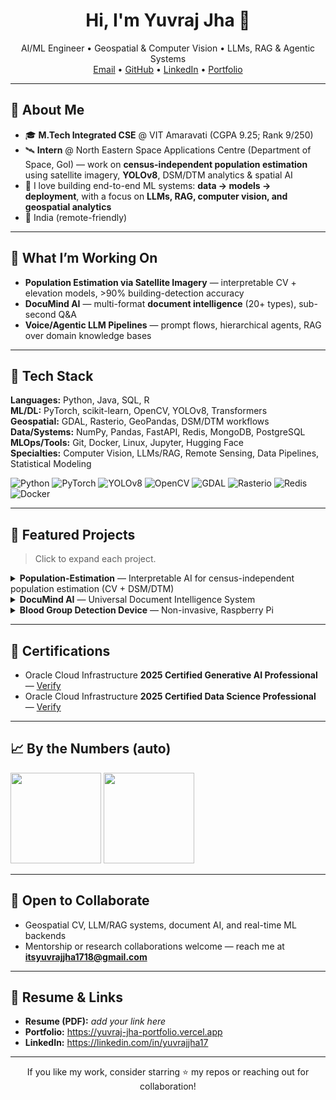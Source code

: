 <!-- Profile Header -->
<h1 align="center">Hi, I'm Yuvraj Jha 👋</h1>
<p align="center">
  AI/ML Engineer • Geospatial & Computer Vision • LLMs, RAG & Agentic Systems
  <br/>
  <a href="mailto:itsyuvrajjha1718@gmail.com">Email</a> •
  <a href="https://github.com/Yuvrraaj">GitHub</a> •
  <a href="https://linkedin.com/in/yuvrajjha17">LinkedIn</a> •
  <a href="https://yuvraj-jha-portfolio.vercel.app">Portfolio</a>
</p>

---

## 🚀 About Me
- 🎓 **M.Tech Integrated CSE** @ VIT Amaravati (CGPA 9.25; Rank 9/250)  
- 🛰️ **Intern** @ North Eastern Space Applications Centre (Department of Space, GoI) — work on **census-independent population estimation** using satellite imagery, **YOLOv8**, DSM/DTM analytics & spatial AI  
- 🧠 I love building end-to-end ML systems: **data → models → deployment**, with a focus on **LLMs, RAG, computer vision, and geospatial analytics**
- 📍 India (remote-friendly)

---

## 🔭 What I’m Working On
- **Population Estimation via Satellite Imagery** — interpretable CV + elevation models, >90% building-detection accuracy  
- **DocuMind AI** — multi-format **document intelligence** (20+ types), sub-second Q&A  
- **Voice/Agentic LLM Pipelines** — prompt flows, hierarchical agents, RAG over domain knowledge bases

---

## 🧰 Tech Stack
**Languages:** Python, Java, SQL, R  
**ML/DL:** PyTorch, scikit-learn, OpenCV, YOLOv8, Transformers  
**Geospatial:** GDAL, Rasterio, GeoPandas, DSM/DTM workflows  
**Data/Systems:** NumPy, Pandas, FastAPI, Redis, MongoDB, PostgreSQL  
**MLOps/Tools:** Git, Docker, Linux, Jupyter, Hugging Face  
**Specialties:** Computer Vision, LLMs/RAG, Remote Sensing, Data Pipelines, Statistical Modeling

<!-- Quick badges (optional) -->
<p>
  <img alt="Python" src="https://img.shields.io/badge/Python-3776AB?logo=python&logoColor=white">
  <img alt="PyTorch" src="https://img.shields.io/badge/PyTorch-EE4C2C?logo=pytorch&logoColor=white">
  <img alt="YOLOv8" src="https://img.shields.io/badge/YOLOv8-000000">
  <img alt="OpenCV" src="https://img.shields.io/badge/OpenCV-5C3EE8?logo=opencv&logoColor=white">
  <img alt="GDAL" src="https://img.shields.io/badge/GDAL-5BA25B">
  <img alt="Rasterio" src="https://img.shields.io/badge/Rasterio-3C7A89">
  <img alt="Redis" src="https://img.shields.io/badge/Redis-DC382D?logo=redis&logoColor=white">
  <img alt="Docker" src="https://img.shields.io/badge/Docker-2496ED?logo=docker&logoColor=white">
</p>

---

## 🧩 Featured Projects
> Click to expand each project.

<details>
<summary><b>Population-Estimation</b> — Interpretable AI for census-independent population estimation (CV + DSM/DTM)</summary>

- High-res satellite imagery + **YOLOv8** building detection  
- Elevation-aware floor estimation and demographic mapping  
- Automated pipeline with **GDAL/Rasterio** and spatial analytics  
- **Repo:** https://github.com/Yuvrraaj/Population-Estimation
</details>

<details>
<summary><b>DocuMind AI</b> — Universal Document Intelligence System</summary>

- Handles **20+ file types** with extraction, search, and instant Q&A  
- Sub-second responses; Python + NLP + retrieval pipelines  
- **Repo:** https://github.com/Yuvrraaj/DocuMind-AI---Universal-Document-Intelligence-System
</details>

<details>
<summary><b>Blood Group Detection Device</b> — Non-invasive, Raspberry Pi</summary>

- Laser-based signal processing with classical ML  
- Achieved ~**95% accuracy** in testing  
</details>

---

## 🏅 Certifications
- Oracle Cloud Infrastructure **2025 Certified Generative AI Professional** — [Verify](https://example.com/genai-cert-verification)  
- Oracle Cloud Infrastructure **2025 Certified Data Science Professional** — [Verify](https://example.com/datasci-cert-verification)

---

## 📈 By the Numbers (auto)
<p align="left">
  <img height="145" src="https://github-readme-stats.vercel.app/api?username=Yuvrraaj&show_icons=true&hide_title=true&count_private=true" />
  <img height="145" src="https://github-readme-streak-stats.herokuapp.com/?user=Yuvrraaj" />
</p>

---

## 🤝 Open to Collaborate
- Geospatial CV, LLM/RAG systems, document AI, and real-time ML backends  
- Mentorship or research collaborations welcome — reach me at **itsyuvrajjha1718@gmail.com**

---

## 📝 Resume & Links
- **Resume (PDF):** _add your link here_  
- **Portfolio:** https://yuvraj-jha-portfolio.vercel.app  
- **LinkedIn:** https://linkedin.com/in/yuvrajjha17

---

<!-- Footer note -->
<p align="center">
  If you like my work, consider starring ⭐ my repos or reaching out for collaboration!
</p>
